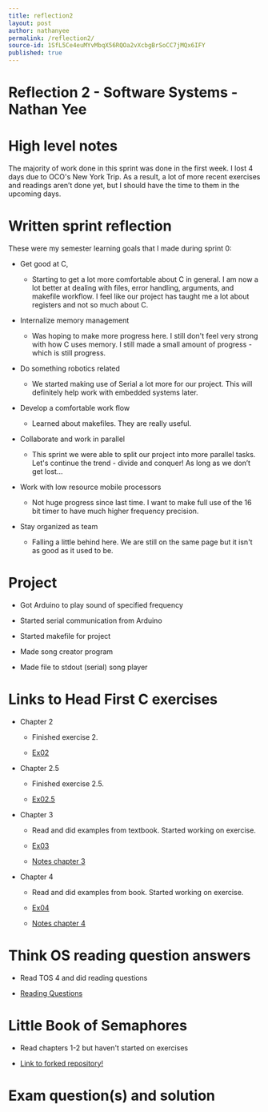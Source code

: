 ```yaml
---
title: reflection2
layout: post
author: nathanyee
permalink: /reflection2/
source-id: 1SfL5Ce4euMYvMbqX56RQOa2vXcbgBrSoCC7jMQx6IFY
published: true
---
```

# Reflection 2 - Software Systems - Nathan Yee

# High level notes

The majority of work done in this sprint was done in the first week. I lost 4 days due to OCO's New York Trip. As a result, a lot of more recent exercises and readings aren’t done yet, but I should have the time to them in the upcoming days.

# Written sprint reflection

These were my semester learning goals that I made during sprint 0:

* Get good at C,

    * Starting to get a lot more comfortable about C in general. I am now a lot better at dealing with files, error handling, arguments, and makefile workflow. I feel like our project has taught me a lot about registers and not so much about C.

* Internalize memory management

    *  Was hoping to make more progress here. I still don't feel very strong with how C uses memory. I still made a small amount of progress - which is still progress.

* Do something robotics related

    * We started making use of Serial a lot more for our project. This will definitely help work with embedded systems later.

* Develop a comfortable work flow

    * Learned about makefiles. They are really useful.

* Collaborate and work in parallel

    * This sprint we were able to split our project into more parallel tasks. Let's continue the trend - divide and conquer! As long as we don’t get lost... 

* Work with low resource mobile processors

    * Not huge progress since last time. I want to make full use of the 16 bit timer to have much higher frequency precision.

* Stay organized as team

    * Falling a little behind here. We are still on the same page but it isn't as good as it used to be.

# Project

* Got Arduino to play sound of specified frequency

* Started serial communication from Arduino

* Started makefile for project

* Made song creator program

* Made file to stdout (serial) song player

# Links to Head First C exercises

* Chapter 2

    * Finished exercise 2.

    * [Ex02](https://github.com/NathanYee/ExercisesInC/tree/master/exercises/ex02)

* Chapter 2.5

    * Finished exercise 2.5.

    * [Ex02.5](https://github.com/NathanYee/ExercisesInC/tree/master/exercises/ex02.5)

* Chapter 3

    * Read and did examples from textbook. Started working on exercise.

    * [Ex03](https://github.com/NathanYee/ExercisesInC/tree/master/exercises/ex03)

    * [Notes chapter 3](https://github.com/NathanYee/ExercisesInC/tree/master/hfc/3ch)

* Chapter 4

    * Read and did examples from book. Started working on exercise.

    * [Ex04](https://github.com/NathanYee/ExercisesInC/tree/master/exercises/ex04)

    * [Notes chapter 4](https://github.com/NathanYee/ExercisesInC/tree/master/hfc/4ch)

# Think OS reading question answers

* Read TOS 4 and did reading questions

* [Reading Questions](https://github.com/NathanYee/ExercisesInC/blob/master/reading_questions/thinkos.md)

# Little Book of Semaphores

* Read chapters 1-2 but haven't started on exercises

* [Link to forked repository!](https://github.com/NathanYee/LittleBookOfSemaphores)

# Exam question(s) and solution

